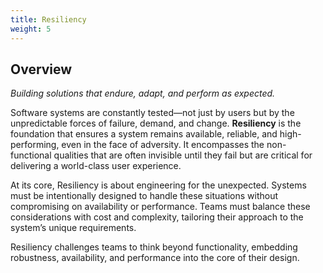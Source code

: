 ```yaml
---
title: Resiliency
weight: 5
---
```


## Overview

_Building solutions that endure, adapt, and perform as expected._

Software systems are constantly tested—not just by users but by the unpredictable forces of failure, demand, and change. **Resiliency** is the foundation that ensures a system remains available, reliable, and high-performing, even in the face of adversity. It encompasses the non-functional qualities that are often invisible until they fail but are critical for delivering a world-class user experience.

At its core, Resiliency is about engineering for the unexpected. Systems must be intentionally designed to handle these situations without compromising on availability or performance. Teams must balance these considerations with cost and complexity, tailoring their approach to the system’s unique requirements.

Resiliency challenges teams to think beyond functionality, embedding robustness, availability, and performance into the core of their design.